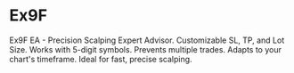 # Ex9F
Ex9F EA - Precision Scalping Expert Advisor. Customizable SL, TP, and Lot Size. Works with 5-digit symbols. Prevents multiple trades. Adapts to your chart's timeframe. Ideal for fast, precise scalping.
